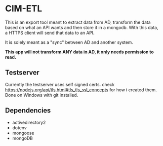 # CIM-ETL
This is an export tool meant to extract data from AD, transform the data based on what an API wants and then store it in a mongodb.
With this data, a HTTPS client will send that data to an API.

It is solely meant as a "sync" between AD and another system.

**This app will not transform ANY data in AD, it only needs permission to read.**

## Testserver
Currently the testserver uses self signed certs.
check https://nodejs.org/api/tls.html#tls_tls_ssl_concepts for how i created them.
Done on Windows with git installed.

## Dependencies
- activedirectory2
- dotenv
- mongoose
- mongoDB
